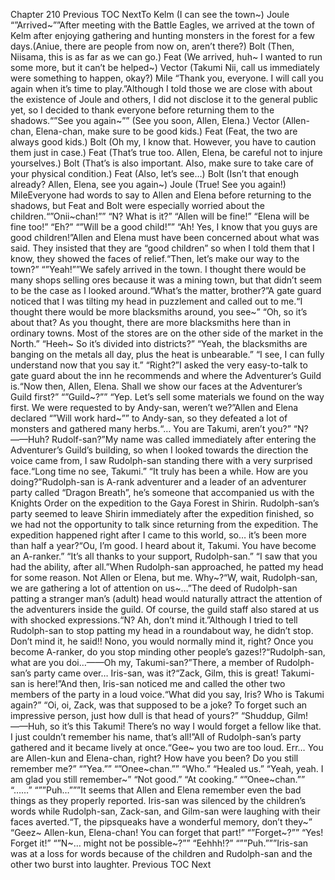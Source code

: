 Chapter 210 Previous TOC NextTo Kelm (I can see the town~) Joule “”Arrived~””After meeting with the Battle Eagles, we arrived at the town of Kelm after enjoying gathering and hunting monsters in the forest for a few days.(Aniue, there are people from now on, aren’t there?) Bolt (Then, Niisama, this is as far as we can go.) Feat (We arrived, huh~ I wanted to run some more, but it can’t be helped~) Vector (Takumi Nii, call us immediately were something to happen, okay?) Mile “Thank you, everyone. I will call you again when it’s time to play.”Although I told those we are close with about the existence of Joule and others, I did not disclose it to the general public yet, so I decided to thank everyone before returning them to the shadows.“”See you again~”” (See you soon, Allen, Elena.) Vector (Allen-chan, Elena-chan, make sure to be good kids.) Feat (Feat, the two are always good kids.) Bolt (Oh my, I know that. However, you have to caution them just in case.) Feat (That’s true too. Allen, Elena, be careful not to injure yourselves.) Bolt (That’s is also important. Also, make sure to take care of your physical condition.) Feat (Also, let’s see…) Bolt (Isn’t that enough already? Allen, Elena, see you again~) Joule (True! See you again!) MileEveryone had words to say to Allen and Elena before returning to the shadows, but Feat and Bolt were especially worried about the children.“”Onii~chan!”” “N? What is it?” “Allen will be fine!” “Elena will be fine too!” “Eh?” “”Will be a good child!”” “Ah! Yes, I know that you guys are good children!”Allen and Elena must have been concerned about what was said. They insisted that they are “good children” so when I told them that I know, they showed the faces of relief.“Then, let’s make our way to the town?” “”Yeah!””We safely arrived in the town. I thought there would be many shops selling ores because it was a mining town, but that didn’t seem to be the case as I looked around.“What’s the matter, brother?”A gate guard noticed that I was tilting my head in puzzlement and called out to me.“I thought there would be more blacksmiths around, you see~” “Oh, so it’s about that? As you thought, there are more blacksmiths here than in ordinary towns. Most of the stores are on the other side of the market in the North.” “Heeh~ So it’s divided into districts?” “Yeah, the blacksmiths are banging on the metals all day, plus the heat is unbearable.” “I see, I can fully understand now that you say it.” “Right?”I asked the very easy-to-talk to gate guard about the inn he recommends and where the Adventurer’s Guild is.“Now then, Allen, Elena. Shall we show our faces at the Adventurer’s Guild first?” “”Guild~?”” “Yep. Let’s sell some materials we found on the way first. We were requested to by Andy-san, weren’t we?”Allen and Elena declared “”Will work hard~”” to Andy-san, so they defeated a lot of monsters and gathered many herbs.“… You are Takumi, aren’t you?” “N?——Huh? Rudolf-san?”My name was called immediately after entering the Adventurer’s Guild’s building, so when I looked towards the direction the voice came from, I saw Rudolph-san standing there with a very surprised face.“Long time no see, Takumi.” “It truly has been a while. How are you doing?”Rudolph-san is A-rank adventurer and a leader of an adventurer party called “Dragon Breath”, he’s someone that accompanied us with the Knights Order on the expedition to the Gaya Forest in Shirin. Rudolph-san’s party seemed to leave Shirin immediately after the expedition finished, so we had not the opportunity to talk since returning from the expedition. The expedition happened right after I came to this world, so… it’s been more than half a year?“Ou, I’m good. I heard about it, Takumi. You have become an A-ranker.” “It’s all thanks to your support, Rudolph-san.” “I saw that you had the ability, after all.”When Rudolph-san approached, he patted my head for some reason. Not Allen or Elena, but me. Why~?“W, wait, Rudolph-san, we are gathering a lot of attention on us~…”The deed of Rudolph-san patting a stranger man’s (adult) head would naturally attract the attention of the adventurers inside the guild. Of course, the guild staff also stared at us with shocked expressions.“N? Ah, don’t mind it.”Although I tried to tell Rudolph-san to stop patting my head in a roundabout way, he didn’t stop. Don’t mind it, he said!! Nono, you would normally mind it, right? Once you become A-ranker, do you stop minding other people’s gazes!?“Rudolph-san, what are you doi…——Oh my, Takumi-san?”There, a member of Rudolph-san’s party came over… Iris-san, was it?“Zack, Gilm, this is great! Takumi-san is here!”And then, Iris-san noticed me and called the other two members of the party in a loud voice.“What did you say, Iris? Who is Takumi again?” “Oi, oi, Zack, was that supposed to be a joke? To forget such an impressive person, just how dull is that head of yours?” “Shuddup, Gilm!——Huh, so it’s this Takumi! There’s no way I would forget a fellow like that. I just couldn’t remember his name, that’s all!”All of Rudolph-san’s party gathered and it became lively at once.“Gee~ you two are too loud. Err… You are Allen-kun and Elena-chan, right? How have you been? Do you still remember me?” “”Yea.”” “”Onee~chan.”” “Who.” “Healed us.” “Yeah, yeah. I am glad you still remember~” “Not good.” “At cooking.” “”Onee~chan.”” “……” “””Puh…”””It seems that Allen and Elena remember even the bad things as they properly reported. Iris-san was silenced by the children’s words while Rudolph-san, Zack-san, and Gilm-san were laughing with their faces averted.“T, the pipsqueaks have a wonderful memory, don’t they~” “Geez~ Allen-kun, Elena-chan! You can forget that part!” “”Forget~?”” “Yes! Forget it!” “”N~… might not be possible~?”” “Eehhh!?” “””Puh.”””Iris-san was at a loss for words because of the children and Rudolph-san and the other two burst into laughter. Previous TOC Next